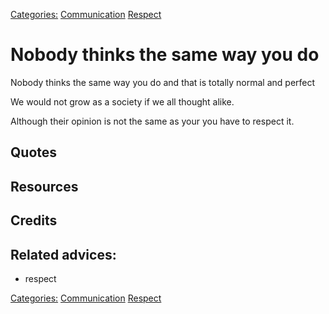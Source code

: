 [Categories:](../Categories/index.md) [Communication](../Categories/Communication.md) [Respect](../Categories/Respect.md)
# Nobody thinks the same way you do

Nobody thinks the same way you do and that is totally normal and perfect

We would not grow as a society if we all thought alike.

Although their opinion is not the same as your you have to respect it.

## Quotes

## Resources

## Credits

## Related advices:

- respect

[Categories:](../Categories/index.md) [Communication](../Categories/Communication.md) [Respect](../Categories/Respect.md)